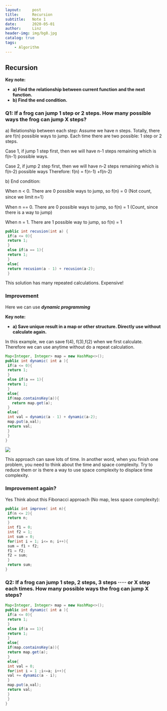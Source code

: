 ```yaml
---
layout:     post
title:      Recursion
subtitle:   Note 1
date:       2020-05-01
author:     Linz
header-img: img/bg8.jpg
catalog: true
tags:
    - Algorithm
---
```


## Recursion

**Key note:**
- **a) Find the relationship between current function and the next function.**
- **b) Find the end condition.**


### Q1: If a frog can jump 1 step or 2 steps. How many possible ways the frog can jump X steps?

a) Relationship between each step: Assume we have n steps. Totally, there are f(n) possible ways to jump. Each
time there are two possible: 1 step or 2 steps.

Case 1, if jump 1 step first, then we will have n-1 steps remaining which is f(n-1) possible ways.

Case 2, if jump 2 step first, then we will have n-2 steps remaining which is f(n-2) possible ways
Therefore: f(n) = f(n-1) +f(n-2)


b) End condition:

When n < 0. There are 0 possible ways to jump, so f(n) = 0
(Not count, since we limit n=1）  

When n == 0. There are 0 possible ways to jump, so f(n) = 1
(Count, since there is a way to jump)

When n = 1. There are 1 possible way to jump, so f(n) = 1

```java
public int recusion(int a) {
 if(a <= 0){
 return 1;
 }
 else if(a == 1){
 return 1;
 }
 else{
 return recusion(a - 1) + recusion(a-2);
 }
```
This solution has many repeated calculations. Expensive!


### Improvement
Here we can use ***dynamic programming***

**Key note:**
- **a) Save unique result in a map or other structure. Directly use without calculate again.**

In this example, we can save f(4), f(3),f(2) when we first calculate. Therefore we can use anytime without do a repeat calculation.

```java
Map<Integer, Integer> map = new HashMap<>();
public int dynamic( int a ){
 if(a <= 0){
 return 1;
 }
 else if(a == 1){
 return 1;
 }
 else{
 if(map.containsKey(a)){
   return map.get(a);
 }
 else{
 int val = dynamic(a - 1) + dynamic(a-2);
 map.put(a,val);
 return val;
 }
 }
}
```

![](https://miro.medium.com/max/700/1*7zbFbotrSx7mzmo_3zJDCg.jpeg)



This approach can save lots of time. In another word, when you finish one problem, you need to think about the time and space complexity. Try to reduce them or is there a way to use space complexity to displace time complexity.

### Improvement again?
Yes
Think about this Fibonacci approach (No map, less space complexity):

```java
public int improve( int n){
 if(n <= 2){
 return n;
 }
 int f1 = 0;
 int f2 = 1;
 int sum = 0;
 for(int i = 1; i<= n; i++){
 sum = f1 + f2;
 f1 = f2;
 f2 = sum;
 }
 return sum;
}
```

### Q2: If a frog can jump 1 step, 2 steps, 3 steps ····· or X step each times. How many possible ways the frog can jump X steps?

```java
Map<Integer, Integer> map = new HashMap<>();
public int dynamic( int a ){
 if(a <= 0){
 return 1;
 }
 else if(a == 1){
 return 1;
 }
 else{
 if(map.containsKey(a)){
 return map.get(a);
 }
 else{
 int val = 0;
 for(int i = 1 ;i<=a; i++){
 val += dynamic(a - i);
 }
 map.put(a,val);
 return val;
 }
 }
}
```
